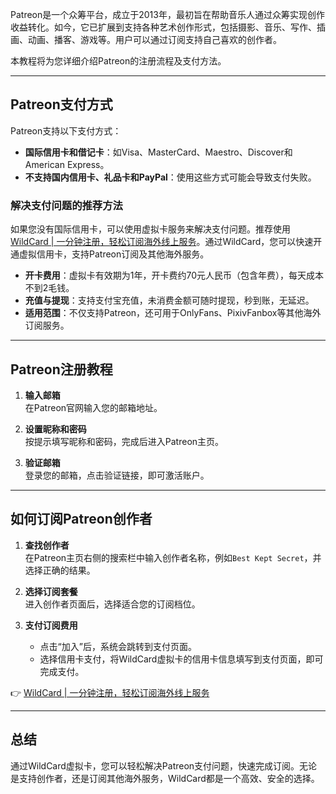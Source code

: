 Patreon是一个众筹平台，成立于2013年，最初旨在帮助音乐人通过众筹实现创作收益转化。如今，它已扩展到支持各种艺术创作形式，包括摄影、音乐、写作、插画、动画、播客、游戏等。用户可以通过订阅支持自己喜欢的创作者。

本教程将为您详细介绍Patreon的注册流程及支付方法。

---

## Patreon支付方式

Patreon支持以下支付方式：
- **国际信用卡和借记卡**：如Visa、MasterCard、Maestro、Discover和American Express。
- **不支持国内信用卡、礼品卡和PayPal**：使用这些方式可能会导致支付失败。

### 解决支付问题的推荐方法

如果您没有国际信用卡，可以使用虚拟卡服务来解决支付问题。推荐使用 [WildCard | 一分钟注册，轻松订阅海外线上服务](https://bit.ly/bewildcard)。通过WildCard，您可以快速开通虚拟信用卡，支持Patreon订阅及其他海外服务。

- **开卡费用**：虚拟卡有效期为1年，开卡费约70元人民币（包含年费），每天成本不到2毛钱。
- **充值与提现**：支持支付宝充值，未消费金额可随时提现，秒到账，无延迟。
- **适用范围**：不仅支持Patreon，还可用于OnlyFans、PixivFanbox等其他海外订阅服务。

---

## Patreon注册教程

1. **输入邮箱**  
   在Patreon官网输入您的邮箱地址。

2. **设置昵称和密码**  
   按提示填写昵称和密码，完成后进入Patreon主页。

3. **验证邮箱**  
   登录您的邮箱，点击验证链接，即可激活账户。

---

## 如何订阅Patreon创作者

1. **查找创作者**  
   在Patreon主页右侧的搜索栏中输入创作者名称，例如`Best Kept Secret`，并选择正确的结果。

2. **选择订阅套餐**  
   进入创作者页面后，选择适合您的订阅档位。

3. **支付订阅费用**  
   - 点击“加入”后，系统会跳转到支付页面。
   - 选择信用卡支付，将WildCard虚拟卡的信用卡信息填写到支付页面，即可完成支付。

👉 [WildCard | 一分钟注册，轻松订阅海外线上服务](https://bit.ly/bewildcard)

---

## 总结

通过WildCard虚拟卡，您可以轻松解决Patreon支付问题，快速完成订阅。无论是支持创作者，还是订阅其他海外服务，WildCard都是一个高效、安全的选择。